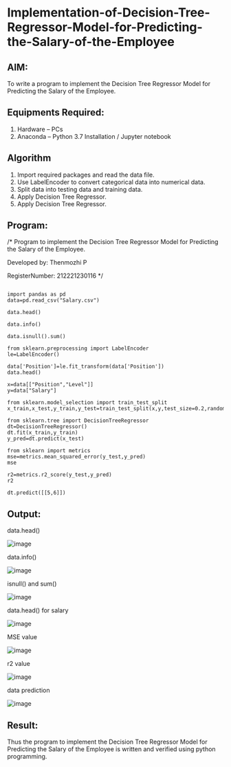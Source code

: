 # Implementation-of-Decision-Tree-Regressor-Model-for-Predicting-the-Salary-of-the-Employee

## AIM:
To write a program to implement the Decision Tree Regressor Model for Predicting the Salary of the Employee.

## Equipments Required:
1. Hardware – PCs
2. Anaconda – Python 3.7 Installation / Jupyter notebook

## Algorithm
1. Import required packages and read the data file.
2. Use LabelEncoder to convert categorical data into numerical data.
3. Split data into testing data and training data.
4. Apply Decision Tree Regressor.
5. Apply Decision Tree Regressor.



## Program:

/*
Program to implement the Decision Tree Regressor Model for Predicting the Salary of the Employee.

Developed by: Thenmozhi P

RegisterNumber:  212221230116
*/
```

import pandas as pd
data=pd.read_csv("Salary.csv")

data.head()

data.info()

data.isnull().sum()

from sklearn.preprocessing import LabelEncoder
le=LabelEncoder()

data['Position']=le.fit_transform(data['Position'])
data.head()

x=data[["Position","Level"]]
y=data["Salary"]

from sklearn.model_selection import train_test_split
x_train,x_test,y_train,y_test=train_test_split(x,y,test_size=0.2,random_state=2)

from sklearn.tree import DecisionTreeRegressor
dt=DecisionTreeRegressor()
dt.fit(x_train,y_train)
y_pred=dt.predict(x_test)

from sklearn import metrics
mse=metrics.mean_squared_error(y_test,y_pred)
mse

r2=metrics.r2_score(y_test,y_pred)
r2

dt.predict([[5,6]])
```
## Output:
data.head()

![image](https://github.com/Thenmozhi-Palanisamy/Implementation-of-Decision-Tree-Regressor-Model-for-Predicting-the-Salary-of-the-Employee/assets/95198708/48e17f09-8429-4ac5-8fe2-ee44d76fb21a)


data.info()

![image](https://github.com/Thenmozhi-Palanisamy/Implementation-of-Decision-Tree-Regressor-Model-for-Predicting-the-Salary-of-the-Employee/assets/95198708/c4648e85-9777-4f19-b846-8b1df6a47967)

isnull() and sum()

![image](https://github.com/Thenmozhi-Palanisamy/Implementation-of-Decision-Tree-Regressor-Model-for-Predicting-the-Salary-of-the-Employee/assets/95198708/3aba0d79-e0d6-41ea-bc5d-2f1bd94f8b87)

data.head() for salary

![image](https://github.com/Thenmozhi-Palanisamy/Implementation-of-Decision-Tree-Regressor-Model-for-Predicting-the-Salary-of-the-Employee/assets/95198708/747bdff3-543f-413f-b005-8d2921f227f1)

MSE value

![image](https://github.com/Thenmozhi-Palanisamy/Implementation-of-Decision-Tree-Regressor-Model-for-Predicting-the-Salary-of-the-Employee/assets/95198708/8499df80-847c-4498-b250-f30050c8b58f)

r2 value

![image](https://github.com/Thenmozhi-Palanisamy/Implementation-of-Decision-Tree-Regressor-Model-for-Predicting-the-Salary-of-the-Employee/assets/95198708/c932496c-87d7-4794-a4a4-807bc4931939)

data prediction

![image](https://github.com/Thenmozhi-Palanisamy/Implementation-of-Decision-Tree-Regressor-Model-for-Predicting-the-Salary-of-the-Employee/assets/95198708/a79326e7-b16b-4cc8-aaf3-229fe12b7537)



## Result:
Thus the program to implement the Decision Tree Regressor Model for Predicting the Salary of the Employee is written and verified using python programming.
